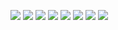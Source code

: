 ![](https://i9.fuskator.com/large/acqr0e7fonm/Shaved-Tall-Blonde-Babe-Blair-Williams-with-Open-Pussy-Wearing-Bodystocking-Playing-With-Butt-Plug-1.jpg)
![](https://i9.fuskator.com/large/acqr0e7fonm/Shaved-Tall-Blonde-Babe-Blair-Williams-with-Open-Pussy-Wearing-Bodystocking-Playing-With-Butt-Plug-2.jpg)
![](https://i9.fuskator.com/large/acqr0e7fonm/Shaved-Tall-Blonde-Babe-Blair-Williams-with-Open-Pussy-Wearing-Bodystocking-Playing-With-Butt-Plug-3.jpg)
![](https://i9.fuskator.com/large/acqr0e7fonm/Shaved-Tall-Blonde-Babe-Blair-Williams-with-Open-Pussy-Wearing-Bodystocking-Playing-With-Butt-Plug-4.jpg)
![](https://i9.fuskator.com/large/acqr0e7fonm/Shaved-Tall-Blonde-Babe-Blair-Williams-with-Open-Pussy-Wearing-Bodystocking-Playing-With-Butt-Plug-6.jpg)
![](https://i9.fuskator.com/large/acqr0e7fonm/Shaved-Tall-Blonde-Babe-Blair-Williams-with-Open-Pussy-Wearing-Bodystocking-Playing-With-Butt-Plug-7.jpg)
![](https://i9.fuskator.com/large/acqr0e7fonm/Shaved-Tall-Blonde-Babe-Blair-Williams-with-Open-Pussy-Wearing-Bodystocking-Playing-With-Butt-Plug-9.jpg)
![](https://i9.fuskator.com/large/acqr0e7fonm/Shaved-Tall-Blonde-Babe-Blair-Williams-with-Open-Pussy-Wearing-Bodystocking-Playing-With-Butt-Plug-11.jpg)
![]()
![]()
![]()
